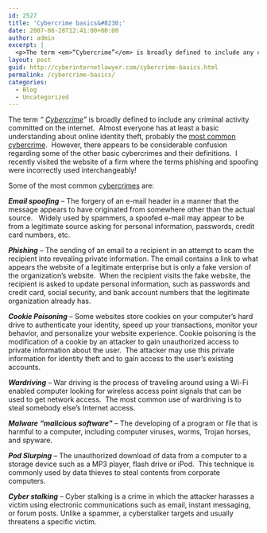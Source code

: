 ```yaml
---
id: 2527
title: 'Cybercrime basics&#8230;'
date: 2007-06-28T12:41:00+00:00
author: admin
excerpt: |
  <p>The term <em>“Cybercrime”</em> is broadly defined to include any criminal activity committed on the internet.&nbsp; Almost everyone has at least a basic understanding about online identity theft, probably the most common cybercrime.&nbsp; However, there appears to be considerable confusion regarding some of the other basic cybercrimes and their definitions.&nbsp; I recently visited the website of a firm where the terms phishing and spoofing were incorrectly used interchangeably!&nbsp; </p>  <p>Some of the most common cybercrimes are:&nbsp; </p>  <p><strong><em>Email spoofing</em></strong> – The forgery of an e-mail header in a manner that the message appears to have originated from somewhere other ...
layout: post
guid: http://cyberinternetlawyer.com/cybercrime-basics.html
permalink: /cybercrime-basics/
categories:
  - Blog
  - Uncategorized
---
```

The term _“ <a href="http://www.cyber-crime-defense.com/" target="_blank" rel="nofollow" >Cybercrime</a>”_ is broadly defined to include any criminal activity committed on the internet.&nbsp; Almost everyone has at least a basic understanding about online identity theft, probably the <a target="_blank" href="http://www.cyberinternetlawyer.com/Computer_Crimes.html" rel="nofollow" >most common cybercrime</a>.&nbsp; However, there appears to be considerable confusion regarding some of the other basic cybercrimes and their definitions.&nbsp; I recently visited the website of a firm where the terms phishing and spoofing were incorrectly used interchangeably!&nbsp; 

Some of the most common <a target="_blank" href="http://www.cyberinternetlawyer.com" rel="nofollow" >cybercrimes</a> are:&nbsp; 

**_Email spoofing_** – The forgery of an e-mail header in a manner that the message appears to have originated from somewhere other than the actual source.&nbsp;&nbsp; Widely used by spammers, a spoofed e-mail may appear to be from a legitimate source asking for personal information, passwords, credit card numbers, etc.&nbsp; 

**_Phishing_** – The sending of an email to a recipient in an attempt to scam the recipient into revealing private information. The email contains a link to what appears the website of a legitimate enterprise but is only a fake version of the organization’s website.&nbsp; When the recipient visits the fake website, the recipient is asked to update personal information, such as passwords and credit card, social security, and bank account numbers that the legitimate organization already has. 

**_Cookie Poisoning_** – Some websites store cookies on your computer&#8217;s hard drive to authenticate your identity, speed up your transactions, monitor your behavior, and personalize your website experience. Cookie poisoning is the modification of a cookie by an attacker to gain unauthorized access to private information about the user.&nbsp; The attacker may use this private information for identity theft and to gain access to the user&#8217;s existing accounts.

**_Wardriving_** &#8211; War driving is the process of traveling around using a Wi-Fi enabled computer looking for wireless access point signals that can be used to get network access.&nbsp; The most common use of wardriving is to steal somebody else’s Internet access.&nbsp; 

**_Malware “malicious software”_** – The developing of a program or file that is harmful to a computer, including computer viruses, worms, Trojan horses, and spyware.

**_Pod Slurping_** &#8211; The unauthorized download of data from a computer to a storage device such as a MP3 player, flash drive or iPod.&nbsp; This technique is commonly used by data thieves to steal contents from corporate computers.

**_Cyber stalking_** – Cyber stalking is a crime in which the attacker harasses a victim using electronic communications such as email, instant messaging, or forum posts. Unlike a spammer, a cyberstalker targets and usually threatens a specific victim.

<!--
ctxt_ad_partner = "8691958090";
ctxt_ad_section = "";
ctxt_ad_bg = "";
ctxt_ad_width = 250;
ctxt_ad_height = 250;
ctxt_ad_bc = "D2E4FC";
ctxt_ad_cc = "FFFFFF";
ctxt_ad_lc = "0000DE";
ctxt_ad_tc = "333333";
ctxt_ad_uc = "999999";
// -->